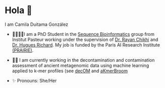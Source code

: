 # Hola 👋

 I am Camila Duitama González
 - 🧬👩🏽‍💻I am a PhD Student in the [Sequence Bioinformatics](https://research.pasteur.fr/en/team/sequence-bioinformatics/)  group from Institut Pasteur working under the supervision of [Dr. Rayan Chikhi](http://rayan.chikhi.name/) and [Dr. Hugues Richard](http://www.lgm.upmc.fr/hrichard/). My job is funded by the Paris AI Research Institute [(PRAIRIE)](https://prairie-institute.fr/about-us/).
 
 - 🧹🦷 I am currently working in the decontamination and contamination assessment of ancient metagenomic data using machine learning applied to k-mer profiles (see [decOM](https://github.com/CamilaDuitama/decOM) and [aKmerBroom](https://github.com/CamilaDuitama/aKmerBroom )
 
- ✨ Pronouns: She/Her
